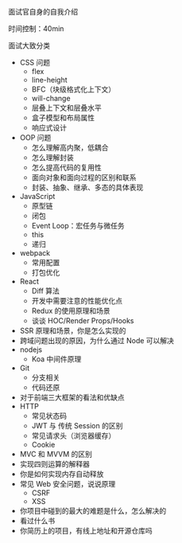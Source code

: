 面试官自身的自我介绍

时间控制：40min

面试大致分类
* CSS 问题
  * flex
  * line-height
  * BFC（块级格式化上下文）
  * will-change
  * 层叠上下文和层叠水平
  * 盒子模型和布局属性
  * 响应式设计
* OOP 问题
  * 怎么理解高内聚，低耦合
  * 怎么理解封装
  * 怎么提高代码的复用性
  * 面向对象和面向过程的区别和联系
  * 封装、抽象、继承、多态的具体表现
* JavaScript
  * 原型链
  * 闭包
  * Event Loop：宏任务与微任务
  * this
  * 递归
* webpack
  * 常用配置
  * 打包优化
* React
  * Diff 算法
  * 开发中需要注意的性能优化点
  * Redux 的使用原理和场景
  * 谈谈 HOC/Render Props/Hooks
* SSR 原理和场景，你是怎么实现的
* 跨域问题出现的原因，为什么通过 Node 可以解决
* nodejs
  * Koa 中间件原理
* Git
  * 分支相关
  * 代码还原
* 对于前端三大框架的看法和优缺点
* HTTP
  * 常见状态码
  * JWT 与 传统 Session 的区别
  * 常见请求头（浏览器缓存）
  * Cookie
* MVC 和 MVVM 的区别
* 实现四则运算的解释器
* 你是如何实现内存自动释放
* 常见 Web 安全问题，说说原理
  * CSRF
  * XSS
* 你项目中碰到的最大的难题是什么，怎么解决的
* 看过什么书
* 你简历上的项目，有线上地址和开源仓库吗